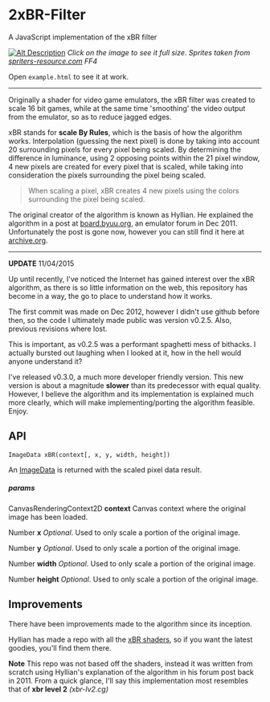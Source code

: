 2xBR-Filter
===========
A JavaScript implementation of the xBR filter

[![Alt Description](http://i.imgur.com/K82K6T9.png)](http://i.imgur.com/K82K6T9.png)
*Click on the image to see it full size*. *Sprites taken from [spriters-resource.com](http://www.spriters-resource.com/resources/sheets/5/5229.png)* *FF4*

Open `example.html` to see it at work.

----------

Originally a shader for video game emulators, the xBR filter was created to scale 16 bit games, while at the same time 'smoothing' the video output from the emulator, so as to reduce jagged edges.

xBR stands for **scale By Rules**, which is the basis of how the algorithm works. Interpolation (guessing the next pixel) is done by taking into account 20 surrounding pixels for every pixel being scaled. By determining the difference in luminance, using 2 opposing points within the 21 pixel window, 4 new pixels are created for every pixel that is scaled, while taking into consideration the pixels surrounding the pixel being scaled. 

> When scaling a pixel, xBR creates 4 new pixels using the colors surrounding the pixel being scaled.

The original creator of the algorithm is known as Hyllian. He explained the algorithm in a post at [board.byuu.org](http://board.byuu.org/viewtopic.php?f=10&t=2248), an emulator forum in Dec 2011. Unfortunately the post is gone now, however you can still find it here at [archive.org](http://web.archive.org/web/20140729022435/http://board.byuu.org/viewtopic.php?f=10&t=2248).

----------
**UPDATE** 11/04/2015

Up until recently, I've noticed the Internet has gained interest over the xBR algorithm, as there is so little information on the web, this repository has become in a way, the go to place to understand how it works. 

The first commit was made on Dec 2012, however I didn't use github before then, so the code I ultimately made public was version v0.2.5. Also, previous revisions where lost. 

This is important, as v0.2.5 was a performant spaghetti mess of bithacks. I actually bursted out laughing when I looked at it, how in the hell would anyone understand it?

I've released v0.3.0, a much more developer friendly version. This new version is about a magnitude **slower** than its predecessor with equal quality. However, I believe the algorithm and its implementation is explained much more clearly, which will make implementing/porting the algorithm feasible. Enjoy.

## API

	ImageData xBR(context[, x, y, width, height])

An [ImageData](https://developer.mozilla.org/en-US/docs/Web/API/ImageData) is returned with the scaled pixel data result.

##### params
CanvasRenderingContext2D **context**
Canvas context where the original image has been loaded.

Number **x**
*Optional*. Used to only scale a portion of the original image.

Number **y**
*Optional*. Used to only scale a portion of the original image.

Number **width**
*Optional*. Used to only scale a portion of the original image.

Number **height**
*Optional*. Used to only scale a portion of the original image.

## Improvements

There have been improvements made to the algorithm since its inception.

Hyllian has made a repo with all the [xBR shaders](https://github.com/libretro/common-shaders/tree/master/xbr/shaders), so if you want the latest goodies, you'll find them there. 

**Note**
This repo was not based off the shaders, instead it was written from scratch using Hyllian's explanation of the algorithm in his forum post back in 2011. From a quick glance, I'll say this implementation most resembles that of **xbr level 2** *(xbr-lv2.cg)*
